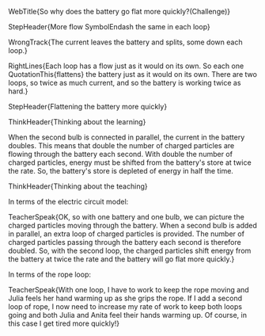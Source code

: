 WebTitle{So why does the battery go flat more quickly?(Challenge)}

StepHeader{More flow SymbolEndash the same in each loop}

WrongTrack{The current leaves the battery and splits, some down each loop.}

RightLines{Each loop has a flow just as it would on its own. So each one QuotationThis{flattens} the battery just as it would on its own. There are two loops, so twice as much current, and so the battery is working twice as hard.}

StepHeader{Flattening the battery more quickly}

ThinkHeader{Thinking about the learning}

When the second bulb is connected in parallel, the current in the battery doubles. This means that double the number of charged particles are flowing through the battery each second. With double the number of charged particles, energy must be shifted from the battery's store at twice the rate. So, the battery's store is depleted of energy in half the time.

ThinkHeader{Thinking about the teaching}

In terms of the electric circuit model:

TeacherSpeak{OK, so with one battery and one bulb, we can picture the charged particles moving through the battery. When a second bulb is added in parallel, an extra loop of charged particles is provided. The number of charged particles passing through the battery each second is therefore doubled. So, with the second loop, the charged particles shift energy from the battery at twice the rate and the battery will go flat more quickly.}

In terms of the rope loop:

TeacherSpeak{With one loop, I have to work to keep the rope moving and Julia feels her hand warming up as she grips the rope. If I add a second loop of rope, I now need to increase my rate of work to keep both loops going and both Julia and Anita feel their hands warming up. Of course, in this case I get tired more quickly!}


